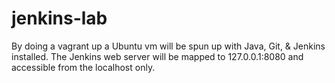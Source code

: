 # jenkins-lab
By doing a vagrant up a Ubuntu vm will be spun up with Java, Git, & Jenkins installed. The Jenkins web server will be mapped to 127.0.0.1:8080 and accessible from the localhost only.
